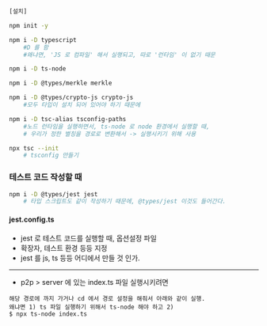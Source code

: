 ``` bash
[설치]

npm init -y

npm i -D typescript
    #D 를 함 
    #왜냐면, 'JS 로 컴파일' 해서 실행되고, 따로 '런타임' 이 없기 때문

npm i -D ts-node

npm i -D @types/merkle merkle

npm i -D @types/crypto-js crypto-js
    #모두 타입이 설치 되어 있어야 하기 때문에

npm i -D tsc-alias tsconfig-paths
    #노드 런타임을 실행하면서, ts-node 로 node 환경에서 실행할 때, 
    # 우리가 정한 별칭을 경로로 변환해서 -> 실행시키기 위해 사용
```


``` sh
npx tsc --init
    # tsconfig 만들기

```


### 테스트 코드 작성할 때
``` sh
npm i -D @types/jest jest
    # 타입 스크립트도 같이 작성하기 때문에, @types/jest 이것도 들어간다.  
```


#### jest.config.ts
- jest 로 테스트 코드를 실행할 때, 옵션설정 파일
- 확장자, 테스트 환경 등등 지정
- jest 를 js, ts 등등 어디에서 만들 것 인가. 

---


- p2p > server 에 있는 index.ts 파일 실행시키려면 
```
해당 경로에 까지 가거나 cd 에서 경로 설정을 해줘서 아래와 같이 실행. 
왜냐면 1) ts 파일 실행하기 위해서 ts-node 해야 하고 2) 
$ npx ts-node index.ts 
```